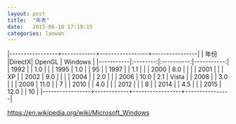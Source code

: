 ```yaml
---
layout: post
title:  "年表"
date:   2015-06-18 17:19:15
categories: laowan
---
```


|-----------------+------------+-----------------+----------------|
| 年份 |DirectX| OpenGL  | Windows  |
|-----------|:--------:|:----------:|-----------:|
| 1992 |      | 1.0 |       |
| 1995 | 1.0  |     |   95  |
| 1997 |      | 1.1 |       |
| 2000 | 8.0  |     |       |
| 2001 |      |     |   XP  |
| 2002 | 9.0  |     |       |
| 2004 |      | 2.0 |       |
| 2006 | 10.0 | 2.1 | Vista |
| 2008 |      | 3.0 |       |
| 2009 | 11.0 |     |   7   |
| 2010 |      | 4.0 |       |
| 2012 |      |     |   8   |
| 2014 |      | 4.5 |       |
| 2015 | 12.0 |     |   10  |
|-----------------+------------+-----------------+----------------|

https://en.wikipedia.org/wiki/Microsoft_Windows
